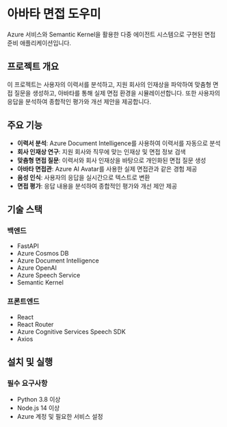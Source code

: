 # 아바타 면접 도우미

Azure 서비스와 Semantic Kernel을 활용한 다중 에이전트 시스템으로 구현된 면접 준비 애플리케이션입니다.

## 프로젝트 개요

이 프로젝트는 사용자의 이력서를 분석하고, 지원 회사의 인재상을 파악하여 맞춤형 면접 질문을 생성하고, 아바타를 통해 실제 면접 환경을 시뮬레이션합니다. 또한 사용자의 응답을 분석하여 종합적인 평가와 개선 제안을 제공합니다.

## 주요 기능

- **이력서 분석**: Azure Document Intelligence를 사용하여 이력서를 자동으로 분석
- **회사 인재상 연구**: 지원 회사와 직무에 맞는 인재상 및 면접 정보 검색
- **맞춤형 면접 질문**: 이력서와 회사 인재상을 바탕으로 개인화된 면접 질문 생성
- **아바타 면접관**: Azure AI Avatar를 사용한 실제 면접관과 같은 경험 제공
- **음성 인식**: 사용자의 응답을 실시간으로 텍스트로 변환
- **면접 평가**: 응답 내용을 분석하여 종합적인 평가와 개선 제안 제공

## 기술 스택

### 백엔드

- FastAPI
- Azure Cosmos DB
- Azure Document Intelligence
- Azure OpenAI
- Azure Speech Service
- Semantic Kernel

### 프론트엔드

- React
- React Router
- Azure Cognitive Services Speech SDK
- Axios

## 설치 및 실행

### 필수 요구사항

- Python 3.8 이상
- Node.js 14 이상
- Azure 계정 및 필요한 서비스 설정

